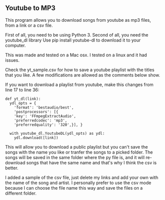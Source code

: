 ## Youtube to MP3

This program allows you to download songs from youtube as mp3 files, from a link or a csv file.

First of all, you need to be using Python 3. Second of all, you need the youtube_dl library Use pip install youtube-dl to download it to your computer.

This was made and tested on a Mac osx. I tested on a linux and it had issues.

Check the yt_sample.csv for how to save a youtube playlist with the titles that you like. A few modifications are allowed as the comments below show.

If you want to download a playlist from youtube, make this changes from line 17 to line 36: 
```
def yt_dl(link): 
  ydl_opts = { 
    'format': 'bestaudio/best', 
    'postprocessors': [{ 
    'key': 'FFmpegExtractAudio', 
    'preferredcodec': 'mp3', 
    'preferredquality': '320',}], }

  with youtube_dl.YoutubeDL(ydl_opts) as ydl: 
    ydl.download([link])
```
This will allow you to download a public playlist but you can't save the songs with the name you like or tranfer the songs to a picked folder. The songs will be saved in the same folder where the py file is, and it will re-download songs that have the same name and that's why I think the csv is better.

I added a sample of the csv file, just delete my links and add your own with the name of the song and artist. I personally prefer to use the csv mode because I can choose the file name this way and save the files on a different folder.
